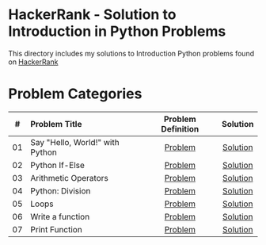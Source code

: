 # HackerRank - Solution to Introduction in Python Problems

This directory includes my solutions to Introduction Python problems found on [HackerRank](https://www.hackerrank.com/domains/python?filters%5Bsubdomains%5D%5B%5D=py-introduction)

# Problem Categories

| # | Problem Title | Problem Definition | Solution |
| - | :------- | :------: | :-------: |
| 01 | Say "Hello, World!" with Python | [Problem](https://www.hackerrank.com/challenges/py-hello-world) | [Solution](https://github.com/krailis/hackerrank-solutions/blob/master/Python/Introduction/hello_world.py) |
| 02 | Python If-Else | [Problem](https://www.hackerrank.com/challenges/py-if-else) | [Solution](https://github.com/krailis/hackerrank-solutions/blob/master/Python/Introduction/python_if-else.py) |
| 03 | Arithmetic Operators | [Problem](https://www.hackerrank.com/challenges/python-arithmetic-operators) | [Solution](https://github.com/krailis/hackerrank-solutions/blob/master/Python/Introduction/arithmetic_operators.py) |
| 04 | Python: Division | [Problem](https://www.hackerrank.com/challenges/python-division) | [Solution](https://github.com/krailis/hackerrank-solutions/blob/master/Python/Introduction/python_division.py) |
| 05 | Loops | [Problem](https://www.hackerrank.com/challenges/python-loops) | [Solution](https://github.com/krailis/hackerrank-solutions/blob/master/Python/Introduction/loops.py) |
| 06 | Write a function | [Problem](https://www.hackerrank.com/challenges/write-a-function) | [Solution](https://github.com/krailis/hackerrank-solutions/blob/master/Python/Introduction/write_a_function.py) |
| 07 | Print Function | [Problem](https://www.hackerrank.com/challenges/python-print) | [Solution](https://github.com/krailis/hackerrank-solutions/blob/master/Python/Introduction/print_function.py) |

